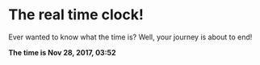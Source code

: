 # The real time clock!

Ever wanted to know what the time is? Well, your journey is about to end!

**The time is Nov 28, 2017, 03:52**